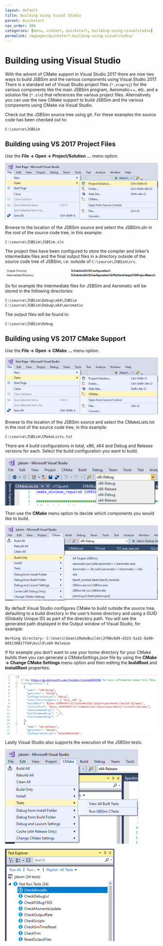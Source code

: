 ```yaml
---
layout: default
title: Building using Visual Studio
parent: Quickstart
nav_order: 300
categories: [menu, content, quickstart, building-using-visualstudio]
permalink: /mypages/quickstart-building-using-visualstudio/
---
```


# Building using Visual Studio

With the advent of CMake support in Visual Studio 2017 there are now two ways to build JSBSim and the various components using Visual Studio 2017. There is a standard set of Visual Studio project files (`*.vcxproj`) for the various components like the main JSBSim program, Aeromatic++, etc. and a solution file (`*.sln`) that references the various project files. Alternatively you can use the new CMake support to build JSBSim and the various components using CMake via Visual Studio.

Check out the JSBSim source tree using git. For these examples the source code has been checked out to:

```console
C:\source\JSBSim
```

## Building using VS 2017 Project Files
Use the **File → Open → Project/Solution …** menu option.

![CMake](/assets/img/vs2017_open_project_solution.png)

Browse to the location of the JSBSim source and select the JSBSim.sln in the root of the source code tree, in this example:

```console
C:\source\JSBSim\JSBSim.sln
```

The project files have been configured to store the compiler and linker’s intermediate files and the final output files in a directory outside of the source code tree of JSBSim, i.e. outside of `C:\source\JSBSim\src`.

![CMake](/assets/img/vs2017_project_intermediate_output.png)

So for example the intermediate files for JSBSim and Aeromatic will be stored in the following directories:

```console
C:\source\JSBSim\Debug\x64\JSBSim
C:\source\JSBSim\Debug\x64\aeromatic
```

The output files will be found in:

```console
C:\source\JSBSim\Debug
```

## Building using VS 2017 CMake Support
Use the **File → Open → CMake …** menu option.

![CMake](/assets/img/vs2017_open_cmake.png)

Browse to the location of the JSBSim source and select the CMakeLists.txt in the root of the source code tree, in this example:

```console
C:\source\JSBSim\CMakeLists.txt
```

There are 4 build configurations in total, x86, x64 and Debug and Release versions for each. Select the build configuration you want to build.

![CMake](/assets/img/vs2017_cmake_build_config.png)

Then use the **CMake** menu option to decide which components you would like to build.

![CMake](/assets/img/vs2017_cmake_build_targets.png)

By default Visual Studio configures CMake to build outside the source tree, defaulting to a build directory in the user’s home directory and using a GUID (Globally Unique ID) as part of the directory path. You will see the generated path displayed in the Output window of Visual Studio, for example:

```console
Working directory: C:\Users\Sean\CMakeBuilds\3f00c6d9-d323-5a32-8a90-665138817fd4\build\x64-Release
```

If for example you don’t want to use your home directory for your CMake builds then you can generate a *CMakeSettings.json* file by using the **CMake → Change CMake Settings** menu option and then editing the **buildRoot** and **installRoot** properties.

![CMake](/assets/img/vs2017_cmake_json_file.png)

Lastly Visual Studio also supports the execution of the JSBSim tests.

![CMake](/assets/img/vs2017_cmake_tests1.png)

![CMake](/assets/img/vs2017_cmake_tests2.png)

